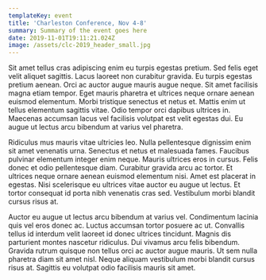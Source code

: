 ```yaml
---
templateKey: event
title: 'Charleston Conference, Nov 4-8'
summary: Summary of the event goes here
date: 2019-11-01T19:11:21.024Z
image: /assets/clc-2019_header_small.jpg
---
```

Sit amet tellus cras adipiscing enim eu turpis egestas pretium. Sed felis eget velit aliquet sagittis. Lacus laoreet non curabitur gravida. Eu turpis egestas pretium aenean. Orci ac auctor augue mauris augue neque. Sit amet facilisis magna etiam tempor. Eget mauris pharetra et ultrices neque ornare aenean euismod elementum. Morbi tristique senectus et netus et. Mattis enim ut tellus elementum sagittis vitae. Odio tempor orci dapibus ultrices in. Maecenas accumsan lacus vel facilisis volutpat est velit egestas dui. Eu augue ut lectus arcu bibendum at varius vel pharetra.

Ridiculus mus mauris vitae ultricies leo. Nulla pellentesque dignissim enim sit amet venenatis urna. Senectus et netus et malesuada fames. Faucibus pulvinar elementum integer enim neque. Mauris ultrices eros in cursus. Felis donec et odio pellentesque diam. Curabitur gravida arcu ac tortor. Et ultrices neque ornare aenean euismod elementum nisi. Amet est placerat in egestas. Nisi scelerisque eu ultrices vitae auctor eu augue ut lectus. Et tortor consequat id porta nibh venenatis cras sed. Vestibulum morbi blandit cursus risus at.

Auctor eu augue ut lectus arcu bibendum at varius vel. Condimentum lacinia quis vel eros donec ac. Luctus accumsan tortor posuere ac ut. Convallis tellus id interdum velit laoreet id donec ultrices tincidunt. Magnis dis parturient montes nascetur ridiculus. Dui vivamus arcu felis bibendum. Gravida rutrum quisque non tellus orci ac auctor augue mauris. Ut sem nulla pharetra diam sit amet nisl. Neque aliquam vestibulum morbi blandit cursus risus at. Sagittis eu volutpat odio facilisis mauris sit amet.
